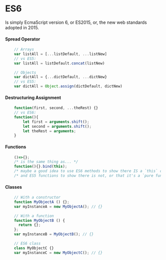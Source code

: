 # ES6         
Is simply EcmaScript version 6, or ES2015, or, the new web standards adopted in 2015.         
         
#### Spread Operator         
```javascript         
    // Arrays         
    var listAll = [...listDefault, ...listNew]         
    // vs ES5:         
    var listAll = listDefault.concat(listNew)         
         
    // Objects         
    var dictAll = {...dictDefault, ...dictNew}         
    // vs ES5:         
    var dictAll = Object.assign(dictDefault, dictNew)         
```         
         
#### Destructuring Assignment         
```javascript         
    function(first, second, ...theRest) {}         
    // vs ES6:         
    function(){         
        let first = arguments.shift();         
        let second = arguments.shift();         
        let theRest = arguments;         
    }         
```         
         
#### Functions         
```javascript         
    ()=>{};         
    /* is the same thing as... */         
    function(){}.bind(this);         
    /* maybe a good idea to use ES6 methods to show there IS a `this` context, */         
    /* and ES5 functions to show there is not, or that it's a `pure function` */         
```         
         
#### Classes         
```javascript         
    // With a constructor         
    function MyObjectA () {};         
    var myInstanceA = new MyObjectA(); // {}         
         
    // With a function         
    function MyObjectB () {         
      return {};         
    };         
    var myInstanceB = MyObjectB(); // {}         
         
    // ES6 class         
    class MyObjectC {}         
    var myInstanceC = new MyObjectC(); // {}         
```         
         
